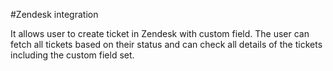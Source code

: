 #Zendesk integration

It allows user to create ticket in Zendesk with custom field. The user can fetch all tickets based on their status and can check all details of the tickets including the custom field set.

